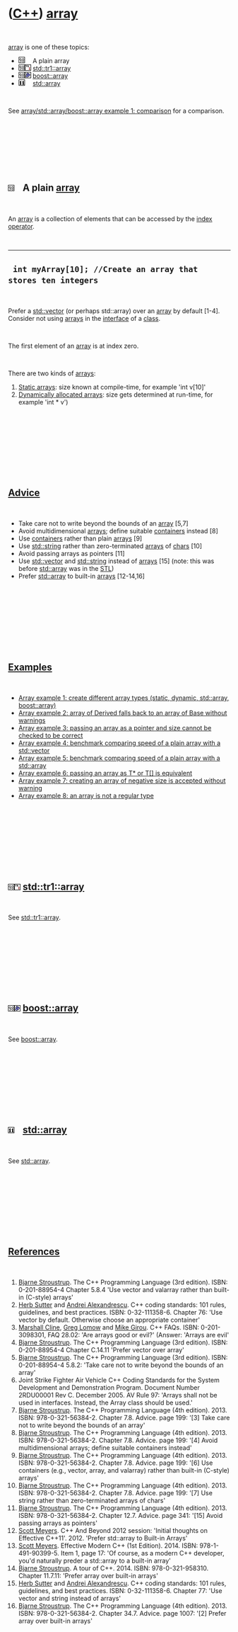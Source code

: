 
 

 

 

 

 

([C++](Cpp.md)) [array](CppArray.md)
======================================

 

[array](CppArray.md) is one of these topics:

-   ![C++98](PicCpp98.png)![ ](PicSpacer.png) A plain array
-   ![C++98](PicCpp98.png)![TR1](PicCppTr1.png)
    [std::tr1::array](CppTr1Array.md)
-   ![C++98](PicCpp98.png)![Boost](PicBoost.png)
    [boost::array](CppBoostArray.md)
-   ![C++11](PicCpp11.png)![ ](PicSpacer.png)
    [std::array](CppStdArray.md)

 

See [array/std::array/boost::array example 1:
comparison](CppArrayExample1.md) for a comparison.

 

 

 

 

![C++98](PicCpp98.png)![ ](PicSpacer.png) A plain [array](CppArray.md)
-----------------------------------------------------------------------

 

An [array](CppArray.md) is a collection of elements that can be
accessed by the [index operator](CppOperatorIndex.md).

 

  ----------------------------------------------------------------
  ` int myArray[10]; //Create an array that stores ten integers`
  ----------------------------------------------------------------

 

Prefer a [std::vector](CppStdVector.md) (or perhaps std::array) over an
[array](CppArray.md) by default \[1-4\]. Consider not using
[arrays](CppArray.md) in the [interface](CppInterface.md) of a
[class](CppClass.md).

 

The first element of an [array](CppArray.md) is at index zero.

 

There are two kinds of [arrays](CppArray.md):

1.  [Static arrays](CppArrayStatic.md): size known at compile-time, for
    example 'int v\[10\]'
2.  [Dynamically allocated arrays](CppArrayDynamic.md): size gets
    determined at run-time, for example 'int \* v')

 

 

 

 

 

[Advice](CppAdvice.md)
-----------------------

 

-   Take care not to write beyond the bounds of an [array](CppArray.md)
    \[5,7\]
-   Avoid multidimensional [arrays](CppArray.md); define suitable
    [containers](CppContainer.md) instead \[8\]
-   Use [containers](CppContainer.md) rather than plain
    [arrays](CppArray.md) \[9\]
-   Use [std::string](CppString.md) rather than zero-terminated
    [arrays](CppArray.md) of [chars](CppChar.md) \[10\]
-   Avoid passing arrays as pointers \[11\]
-   Use [std::vector](CppStdVector.md) and
    [std::string](CppStdString.md) instead of [arrays](CppArray.md)
    \[15\] (note: this was before [std::array](CppStdArray.md) was in
    the [STL](CppStl.md))
-   Prefer [std::array](CppStdArray.md) to built-in
    [arrays](CppArray.md) \[12-14,16\]

 

 

 

 

 

[Examples](CppExamples.md)
---------------------------

 

-   [Array example 1: create different array types (static, dynamic,
    std::array, boost::array)](CppArrayExample1.md)
-   [Array example 2: array of Derived falls back to an array of Base
    without warnings](CppArrayExample2.md)
-   [Array example 3: passing an array as a pointer and size cannot be
    checked to be correct](CppArrayExample3.md)
-   [Array example 4: benchmark comparing speed of a plain array with a
    std::vector](CppArrayExample4.md)
-   [Array example 5: benchmark comparing speed of a plain array with a
    std::array](CppArrayExample5.md)
-   [Array example 6: passing an array as T\* or T\[\] is
    equivalent](CppArrayExample6.md)
-   [Array example 7: creating an array of negative size is accepted
    without warning](CppArrayExample7.md)
-   [Array example 8: an array is not a regular
    type](CppArrayExample8.md)

 

 

 

 

 

![C++98](PicCpp98.png)![TR1](PicCppTr1.png) [std::tr1::array](CppTr1Array.md)
------------------------------------------------------------------------------

 

See [std::tr1::array](CppTr1Array.md).

 

 

 

 

 

![C++98](PicCpp98.png)![Boost](PicBoost.png) [boost::array](CppBoostArray.md)
------------------------------------------------------------------------------

 

See [boost::array](CppBoostArray.md).

 

 

 

 

 

![C++11](PicCpp11.png)![ ](PicSpacer.png) [std::array](CppStdArray.md)
-----------------------------------------------------------------------

 

See [std::array](CppStdArray.md).

 

 

 

 

 

[References](CppReferences.md)
-------------------------------

 

1.  [Bjarne Stroustrup](CppBjarneStroustrup.md). The C++ Programming
    Language (3rd edition). ISBN: 0-201-88954-4 Chapter 5.8.4 'Use
    vector and valarray rather than built-in (C-style) arrays'
2.  [Herb Sutter](CppHerbSutter.md) and [Andrei
    Alexandrescu](CppAndreiAlexandrescu.md). C++ coding standards: 101
    rules, guidelines, and best practices. ISBN: 0-32-111358-6. Chapter
    76: 'Use vector by default. Otherwise choose an appropriate
    container'
3.  [Marshall Cline](CppMarshallCline.md), [Greg
    Lomow](CppGregLomow.md) and [Mike Girou](CppMikeGirou.md).
    C++ FAQs. ISBN: 0-201-3098301, FAQ 28.02: 'Are arrays good or evil?'
    (Answer: 'Arrays are evil'
4.  [Bjarne Stroustrup](CppBjarneStroustrup.md). The C++ Programming
    Language (3rd edition). ISBN: 0-201-88954-4 Chapter C.14.11 'Prefer
    vector over array'
5.  [Bjarne Stroustrup](CppBjarneStroustrup.md). The C++ Programming
    Language (3rd edition). ISBN: 0-201-88954-4 5.8.2: 'Take care not to
    write beyond the bounds of an array'
6.  Joint Strike Fighter Air Vehicle C++ Coding Standards for the System
    Development and Demonstration Program. Document Number 2RDU00001
    Rev C. December 2005. AV Rule 97: 'Arrays shall not be used
    in interfaces. Instead, the Array class should be used.'
7.  [Bjarne Stroustrup](CppBjarneStroustrup.md). The C++ Programming
    Language (4th edition). 2013. ISBN: 978-0-321-56384-2. Chapter 7.8.
    Advice. page 199: '\[3\] Take care not to write beyond the bounds of
    an array'
8.  [Bjarne Stroustrup](CppBjarneStroustrup.md). The C++ Programming
    Language (4th edition). 2013. ISBN: 978-0-321-56384-2. Chapter 7.8.
    Advice. page 199: '\[4\] Avoid multidimensional arrays; define
    suitable containers instead'
9.  [Bjarne Stroustrup](CppBjarneStroustrup.md). The C++ Programming
    Language (4th edition). 2013. ISBN: 978-0-321-56384-2. Chapter 7.8.
    Advice. page 199: '\[6\] Use containers (e.g., vector, array,
    and valarray) rather than built-in (C-style) arrays'
10. [Bjarne Stroustrup](CppBjarneStroustrup.md). The C++ Programming
    Language (4th edition). 2013. ISBN: 978-0-321-56384-2. Chapter 7.8.
    Advice. page 199: '\[7\] Use string rather than zero-terminated
    arrays of chars'
11. [Bjarne Stroustrup](CppBjarneStroustrup.md). The C++ Programming
    Language (4th edition). 2013. ISBN: 978-0-321-56384-2. Chapter 12.7.
    Advice. page 341: '\[15\] Avoid passing arrays as pointers'
12. [Scott Meyers](CppScottMeyers.md). C++ And Beyond 2012 session:
    'Initial thoughts on Effective C++11'. 2012. 'Prefer std::array to
    Built-in Arrays'
13. [Scott Meyers](CppScottMeyers.md). Effective Modern C++
    (1st Edition). 2014. ISBN: 978-1-491-90399-5. Item 1, page 17: 'Of
    course, as a modern C++ developer, you'd naturally preder a
    std::array to a built-in array'
14. [Bjarne Stroustrup](CppBjarneStroustrup.md). A tour of C++. 2014.
    ISBN: 978-0-321-958310. Chapter 11.7.11: 'Prefer array over built-in
    arrays'
15. [Herb Sutter](CppHerbSutter.md) and [Andrei
    Alexandrescu](CppAndreiAlexandrescu.md). C++ coding standards: 101
    rules, guidelines, and best practices. ISBN: 0-32-111358-6. Chapter
    77: 'Use vector and string instead of arrays'
16. [Bjarne Stroustrup](CppBjarneStroustrup.md). The C++ Programming
    Language (4th edition). 2013. ISBN: 978-0-321-56384-2. Chapter 34.7.
    Advice. page 1007: '\[2\] Prefer array over built-in arrays'

 

 

 

 

 

 

